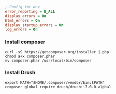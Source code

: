 ```ini
; Config for dev
error_reporting = E_ALL
display_errors = On
html_errors = On
display_startup_errors = On
log_errors = On
```

### Install composer

    curl -sS https://getcomposer.org/installer | php
    chmod a+x composer.phar
    mv composer.phar /usr/local/bin/composer


### Install Drush

    export PATH="$HOME/.composer/vendor/bin:$PATH"
    composer global require drush/drush:~7.0.0-alpha1
